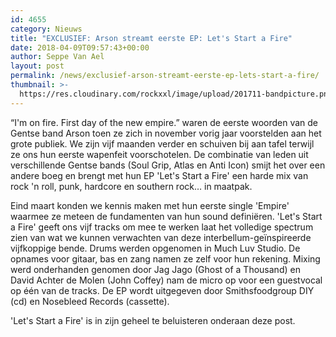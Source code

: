 ```yaml
---
id: 4655
category: Nieuws
title: "EXCLUSIEF: Arson streamt eerste EP: Let's Start a Fire"
date: 2018-04-09T09:57:43+00:00
author: Seppe Van Ael
layout: post
permalink: /news/exclusief-arson-streamt-eerste-ep-lets-start-a-fire/
thumbnail: >-
  https://res.cloudinary.com/rockxxl/image/upload/201711-bandpicture.png
---
```

&#8220;I'm on fire. First day of the new empire.&#8221; waren de eerste woorden van de Gentse band Arson toen ze zich in november vorig jaar voorstelden aan het grote publiek. We zijn vijf maanden verder en schuiven bij aan tafel terwijl ze ons hun eerste wapenfeit voorschotelen. De combinatie van leden uit verschillende Gentse bands (Soul Grip, Atlas en Anti Icon) smijt het over een andere boeg en brengt met hun EP 'Let's Start a Fire' een harde mix van rock 'n roll, punk, hardcore en southern rock&#8230; in maatpak.

Eind maart konden we kennis maken met hun eerste single 'Empire' waarmee ze meteen de fundamenten van hun sound definiëren. 'Let's Start a Fire' geeft ons vijf tracks om mee te werken laat het volledige spectrum zien van wat we kunnen verwachten van deze interbellum-geïnspireerde vijfkoppige bende. Drums werden opgenomen in Much Luv Studio. De opnames voor gitaar, bas en zang namen ze zelf voor hun rekening. Mixing werd onderhanden genomen door Jag Jago (Ghost of a Thousand) en David Achter de Molen (John Coffey) nam de micro op voor een guestvocal op één van de tracks. De EP wordt uitgegeven door Smithsfoodgroup DIY (cd) en Nosebleed Records (cassette).

'Let's Start a Fire' is in zijn geheel te beluisteren onderaan deze post.
